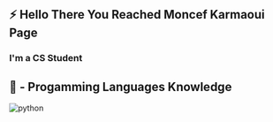 ## :zap: Hello There You Reached Moncef Karmaoui Page

  ### I'm a CS Student 

## :tada: - Progamming Languages Knowledge
  <img href="" alt="python"/>
